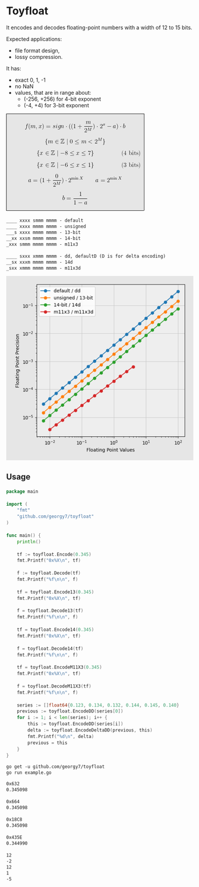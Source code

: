 # Toyfloat

It encodes and decodes floating-point numbers with a width of 12 to 15 bits.

Expected applications:

* file format design,
* lossy compression.

It has:

* exact 0, 1, -1
* no NaN
* values, that are in range about:
  * (-256, +256) for 4-bit exponent
  * (-4, +4) for 3-bit exponent

![Formula](images/formula.png)

```
____ xxxx smmm mmmm - default
____ xxxx mmmm mmmm - unsigned
___s xxxx mmmm mmmm - 13-bit
__xx xxsm mmmm mmmm - 14-bit
_xxx smmm mmmm mmmm - m11x3

____ sxxx xmmm mmmm - dd, defaultD (D is for delta encoding)
__sx xxxm mmmm mmmm - 14d
_sxx xmmm mmmm mmmm - m11x3d
```

![Precision graph](images/comparison.png)

## Usage

```go
package main

import (
	"fmt"
	"github.com/georgy7/toyfloat"
)

func main() {
	println()

	tf := toyfloat.Encode(0.345)
	fmt.Printf("0x%X\n", tf)

	f := toyfloat.Decode(tf)
	fmt.Printf("%f\n\n", f)

	tf = toyfloat.Encode13(0.345)
	fmt.Printf("0x%X\n", tf)

	f = toyfloat.Decode13(tf)
	fmt.Printf("%f\n\n", f)

	tf = toyfloat.Encode14(0.345)
	fmt.Printf("0x%X\n", tf)

	f = toyfloat.Decode14(tf)
	fmt.Printf("%f\n\n", f)

	tf = toyfloat.EncodeM11X3(0.345)
	fmt.Printf("0x%X\n", tf)

	f = toyfloat.DecodeM11X3(tf)
	fmt.Printf("%f\n\n", f)

	series := []float64{0.123, 0.134, 0.132, 0.144, 0.145, 0.140}
	previous := toyfloat.EncodeDD(series[0])
	for i := 1; i < len(series); i++ {
		this := toyfloat.EncodeDD(series[i])
		delta := toyfloat.EncodeDeltaDD(previous, this)
		fmt.Printf("%d\n", delta)
		previous = this
	}
}
```

```shell
go get -u github.com/georgy7/toyfloat
go run example.go
```

```
0x632
0.345098

0x664
0.345098

0x18C8
0.345098

0x435E
0.344990

12
-2
12
1
-5
```
